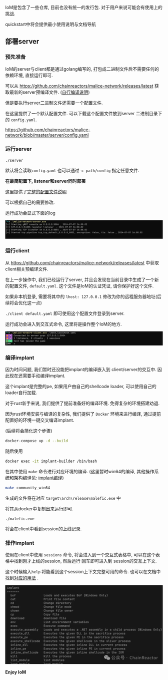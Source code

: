 IoM是包含了一些仓库, 目前也没有统一的发行包. 对于用户来说可能会有使用上的挑战. 

quickstart中将会提供最小使用说明与文档导航
## 部署server

### 预先准备


IoM的server与client都是通过golang编写的, 打包成二进制文件后不需要任何的依赖环境, 直接运行即可. 

可以从 https://github.com/chainreactors/malice-network/releases/latest 获取最新的server预编译文件.  ([自行编译说明](IoM/deploy/#_6))

但是要执行server二进制文件还需要一个配置文件. 

在这里提供了一个默认配置文件. 可以下载这个配置文件放到server 二进制目录下的 `config.yaml`.

https://github.com/chainreactors/malice-network/blob/master/server/config.yaml

### 运行server

`./server` 

默认将会读取`config.yaml` 也可以通过`-c path/config` 指定任意文件.

**在最简配置下, listener和server同时部署**

这里提供了[完整的配置文件说明]( https://chainreactors.github.io/wiki/IoM/deploy/#server-config)

可以根据自己的需要修改. 

运行成功会显式下面的log

![](assets/VNBYbUKdsokMfexhogfcKSLUnAh.png)

### 运行client

从 https://github.com/chainreactors/malice-network/releases/latest 中获取client相关预编译文件.

在上一步操作中, 我们已经运行了server, 并且会发现在当前目录中生成了一个新的配置文件, `default.yaml`. 这个文件是IoM的认证凭证, 请你保护好这个文件. 

如果非本机登录, 需要将其中的 `lhost: 127.0.0.1` 修改为你的远程服务器地址(后续将会优化这一点)

`./client default.yaml` 即可使用这个配置文件登录到server.

运行成功会进入到交互式命令, 这里将是操作整个IoM的地方. 

![](assets/NI55beE9Bo6ad5xtT3lcMuvunAd.png)

### 编译implant

因为时间问题, 我们暂时还没能把implant的编译嵌入到 client/server的交互中. 因此现在还需要手动编译implant.

这个implant是完整的pe, 如果用户由自己的shellcode loader, 可以使用自己的loader自行加载.

对于rust新手来说, 我们提供了提前准备好的编译环境. 免得复杂的环境搭建劝退.

因为rust环境安装与编译的复杂性, 我们提供了 `Docker` 环境来进行编译, 通过提前配置好的环境一键交叉编译implant.

(后续将会简化这个步骤)

```bash
docker-compose up -d --build
```
随后使用
```bash
docker exec -it implant-builder /bin/bash
```
在其中使用 `make` 命令进行对应环境的编译. (这里暂时win64的编译, 其他操作系统和架构编译见: [implant编译](IoM/implant/#docker-build))
```bash
make community_win64
```

生成的文件将在对应 `target\arch\release\malefic.exe` 中

将其从docker中复制出来运行即可. 

```
./malefic.exe
```

将会在client中看到session的上线记录. 

### 操作implant

使用在client中使用 `sessions` 命令, 将会进入到一个交互式表格中, 可以在这个表格中找到刚才上线的session, 然后运行 回车即可进入到 session的交互上下文.

这个时候输入`help` 将能看到这个session上下文完整可用的命令.  也可以在文档中找到[对应的用法](IoM/help#implant) . 

![](assets/Pasted%20image%2020240819003338.png)

**Enjoy IoM**









